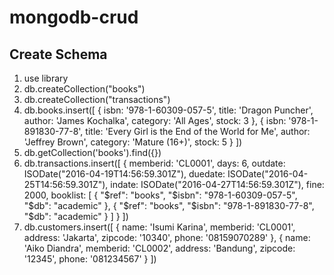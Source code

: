 # mongodb-crud

## Create Schema
1. use library
2. db.createCollection("books")
3. db.createCollection("transactions")
4. db.books.insert([
   {
      isbn: '978-1-60309-057-5',
      title: 'Dragon Puncher',
      author: 'James Kochalka',
      category: 'All Ages',
      stock: 3
   },
   {
      isbn: '978-1-891830-77-8',
      title: 'Every Girl is the End of the World for Me',
      author: 'Jeffrey Brown',
      category: 'Mature (16+)',
      stock: 5
   }
])
5. db.getCollection('books').find({})
6. db.transactions.insert([
   {
      memberid: 'CL0001',
      days: 6,
      outdate: ISODate("2016-04-19T14:56:59.301Z"),
      duedate: ISODate("2016-04-25T14:56:59.301Z"),
      indate: ISODate("2016-04-27T14:56:59.301Z"),
      fine: 2000,
      booklist:
      [
        {
          "$ref": "books",
          "$isbn": "978-1-60309-057-5",
          "$db": "academic"
        },
        {
          "$ref": "books",
          "$isbn": "978-1-891830-77-8",
          "$db": "academic"
        }
      ]
   }
])
7. db.customers.insert([
   {
      name: 'Isumi Karina',
      memberid: 'CL0001',
      address: 'Jakarta',
      zipcode: '10340',
      phone: '08159070289'
   },
   {
     name: 'Aiko Diandra',
     memberid: 'CL0002',
     address: 'Bandung',
     zipcode: '12345',
     phone: '081234567'
   }
])
